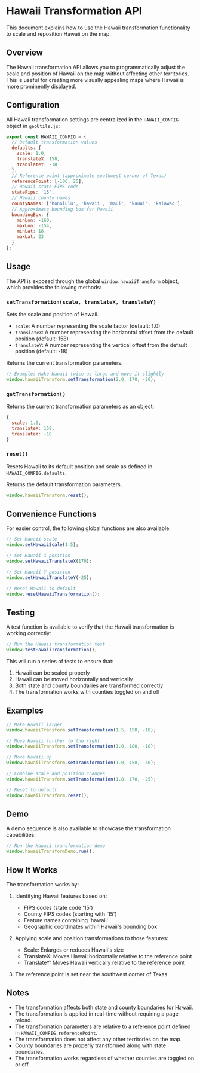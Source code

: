 # Hawaii Transformation API

This document explains how to use the Hawaii transformation functionality to scale and reposition Hawaii on the map.

## Overview

The Hawaii transformation API allows you to programmatically adjust the scale and position of Hawaii on the map without affecting other territories. This is useful for creating more visually appealing maps where Hawaii is more prominently displayed.

## Configuration

All Hawaii transformation settings are centralized in the `HAWAII_CONFIG` object in `geoUtils.js`:

```javascript
export const HAWAII_CONFIG = {
  // Default transformation values
  defaults: {
    scale: 1.0,
    translateX: 158,
    translateY: -18
  },
  // Reference point (approximate southwest corner of Texas)
  referencePoint: [-106, 25],
  // Hawaii state FIPS code
  stateFips: '15',
  // Hawaii county names
  countyNames: ['honolulu', 'hawaii', 'maui', 'kauai', 'kalawao'],
  // Approximate bounding box for Hawaii
  boundingBox: {
    minLon: -160,
    maxLon: -154,
    minLat: 18,
    maxLat: 23
  }
};
```

## Usage

The API is exposed through the global `window.hawaiiTransform` object, which provides the following methods:

### `setTransformation(scale, translateX, translateY)`

Sets the scale and position of Hawaii.

- `scale`: A number representing the scale factor (default: 1.0)
- `translateX`: A number representing the horizontal offset from the default position (default: 158)
- `translateY`: A number representing the vertical offset from the default position (default: -18)

Returns the current transformation parameters.

```javascript
// Example: Make Hawaii twice as large and move it slightly
window.hawaiiTransform.setTransformation(2.0, 170, -20);
```

### `getTransformation()`

Returns the current transformation parameters as an object:

```javascript
{
  scale: 1.0,
  translateX: 158,
  translateY: -18
}
```

### `reset()`

Resets Hawaii to its default position and scale as defined in `HAWAII_CONFIG.defaults`.

Returns the default transformation parameters.

```javascript
window.hawaiiTransform.reset();
```

## Convenience Functions

For easier control, the following global functions are also available:

```javascript
// Set Hawaii scale
window.setHawaiiScale(1.5);

// Set Hawaii X position
window.setHawaiiTranslateX(170);

// Set Hawaii Y position
window.setHawaiiTranslateY(-25);

// Reset Hawaii to default
window.resetHawaiiTransformation();
```

## Testing

A test function is available to verify that the Hawaii transformation is working correctly:

```javascript
// Run the Hawaii transformation test
window.testHawaiiTransformation();
```

This will run a series of tests to ensure that:
1. Hawaii can be scaled properly
2. Hawaii can be moved horizontally and vertically
3. Both state and county boundaries are transformed correctly
4. The transformation works with counties toggled on and off

## Examples

```javascript
// Make Hawaii larger
window.hawaiiTransform.setTransformation(1.5, 158, -18);

// Move Hawaii further to the right
window.hawaiiTransform.setTransformation(1.0, 180, -18);

// Move Hawaii up
window.hawaiiTransform.setTransformation(1.0, 158, -30);

// Combine scale and position changes
window.hawaiiTransform.setTransformation(1.8, 170, -25);

// Reset to default
window.hawaiiTransform.reset();
```

## Demo

A demo sequence is also available to showcase the transformation capabilities:

```javascript
// Run the Hawaii transformation demo
window.hawaiiTransformDemo.run();
```

## How It Works

The transformation works by:

1. Identifying Hawaii features based on:
   - FIPS codes (state code '15')
   - County FIPS codes (starting with '15')
   - Feature names containing 'hawaii'
   - Geographic coordinates within Hawaii's bounding box

2. Applying scale and position transformations to those features:
   - Scale: Enlarges or reduces Hawaii's size
   - TranslateX: Moves Hawaii horizontally relative to the reference point
   - TranslateY: Moves Hawaii vertically relative to the reference point

3. The reference point is set near the southwest corner of Texas

## Notes

- The transformation affects both state and county boundaries for Hawaii.
- The transformation is applied in real-time without requiring a page reload.
- The transformation parameters are relative to a reference point defined in `HAWAII_CONFIG.referencePoint`.
- The transformation does not affect any other territories on the map.
- County boundaries are properly transformed along with state boundaries.
- The transformation works regardless of whether counties are toggled on or off. 